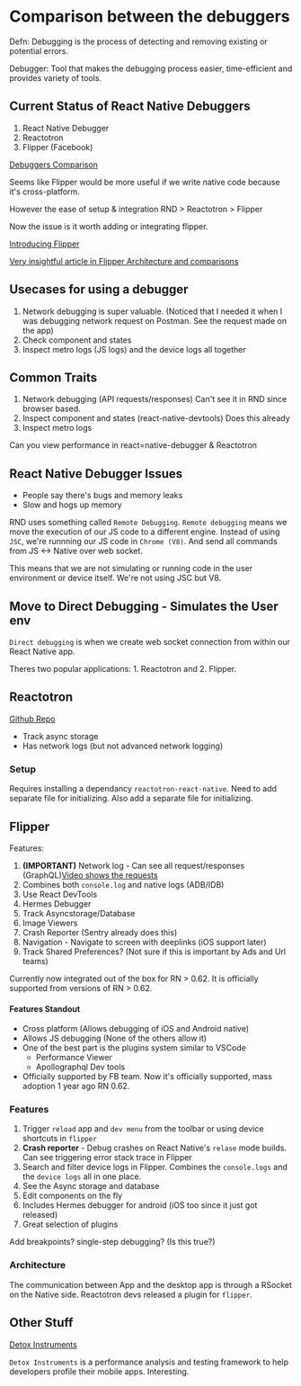# Comparison between the debuggers

Defn: Debugging is the process of detecting and removing existing or potential errors.

Debugger: Tool that makes the debugging process easier, time-efficient and provides variety of tools.

## Current Status of React Native Debuggers

1. React Native Debugger
2. Reactotron
3. Flipper (Facebook)

[Debuggers Comparison](https://www.fullstacklabs.co/blog/debugging-react-native-apps-flipper-vs-react-native-debugger-vs-reactotron)

Seems like Flipper would be more useful if we write native code because it's cross-platform.

However the ease of setup & integration
RND > Reactotron > Flipper

Now the issue is it worth adding or integrating flipper.

[Introducing Flipper](https://javascript.plainenglish.io/react-native-0-62-and-flipper-will-change-your-mobile-development-experience-and-make-it-easier-8945d345f644)

[Very insightful article in Flipper Architecture and comparisons](https://itnext.io/flipper-a-react-native-revolution-4859d6acd685)

## Usecases for using a debugger

1. Network debugging is super valuable. (Noticed that I needed it when I was debugging network request on Postman. See the request made on the app)
2. Check component and states
3. Inspect metro logs (JS logs) and the device logs all together

## Common Traits

1. Network debugging (API requests/responses) Can't see it in RND since browser based.
2. Inspect component and states (react-native-devtools) Does this already
3. Inspect metro logs

Can you view performance in react=native-debugger & Reactotron

## React Native Debugger Issues

* People say there's bugs and memory leaks
* Slow and hogs up memory

RND uses something called `Remote Debugging`. `Remote debugging` means we move the execution of our JS code to a different engine. Instead of using `JSC`, we're runnning our JS code in `Chrome (V8)`. And send all commands from JS <-> Native over web socket.

This means that we are not simulating or running code in the user environment or device itself. We're not using JSC but V8.

## Move to Direct Debugging - Simulates the User env

`Direct debugging` is when we create web socket connection from within our React Native app. 

Theres two popular applications: 1. Reactotron and 2. Flipper.

## Reactotron

[Github Repo](https://github.com/infinitered/reactotron)

* Track async storage
* Has network logs (but not advanced network logging)

### Setup

Requires installing a dependancy `reactotron-react-native`. Need to add separate file for initializing. Also add a separate file for initializing.

## Flipper

Features:
1. **(IMPORTANT)** Network log - Can see all request/responses (GraphQL)[Video shows the requests](https://youtu.be/qsaNOILmSXw?t=845)
2. Combines both `console.log` and native logs (ADB/IDB)
3. Use React DevTools
4. Hermes Debugger
5. Track Asyncstorage/Database
7. Image Viewers
8. Crash Reporter (Sentry already does this)
9. Navigation - Navigate to screen with deeplinks (iOS support later)
10. Track Shared Preferences? (Not sure if this is important by Ads and Url teams)

Currently now integrated out of the box for RN > 0.62. It is officially supported from versions of RN > 0.62.

#### Features Standout
* Cross platform (Allows debugging of iOS and Android native)
* Allows JS debugging (None of the others allow it)
* One of the best part is the plugins system similar to VSCode
  * Performance Viewer
  * Apollographql Dev tools
* Officially supported by FB team. Now it's officially supported, mass adoption 1 year ago RN 0.62.

### Features

1. Trigger `reload` app and `dev menu` from the toolbar or using device shortcuts in `flipper`
2. **Crash reporter** - Debug crashes on React Native's `relase` mode builds. Can see triggering error stack trace in Flipper
3.  Search and filter device logs in Flipper. Combines the `console.logs` and the `device logs` all in one place.
4.  See the Async storage and database
5.  Edit components on the fly
6.  Includes Hermes debugger for android (iOS too since it just got released)
7.  Great selection of plugins

Add breakpoints? single-step debugging? (Is this true?)

### Architecture

The communication between App and the desktop app is through a RSocket on the Native side. Reactotron devs released a plugin for `flipper`.


## Other Stuff

[Detox Instruments](https://github.com/wix/DetoxInstruments)

`Detox Instruments` is a performance analysis and testing framework to help developers profile their mobile apps. Interesting.